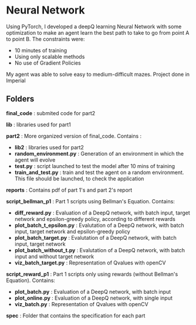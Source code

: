 # Neural Network
Using PyTorch, I developed a deepQ learning Neural Network with some optimization to make an agent learn the best path to take to go from point A to point B.
The constraints were:
- 10 minutes of training
- Using only scalable methods
- No use of Gradient Policies

My agent was able to solve easy to medium-difficult mazes.
Project done in Imperial

## Folders
**final_code** : submited code for part2

**lib** : libraries used for part1

**part2** : More organized version of final_code. Contains :
- **lib2** : libraries used for part2
- **random_environment.py** : Generation of an environment in which the agent will evolve
- **test.py** : script launched to test the model after 10 mins of training
- **train_and_test.py** : train and test the agent on a random environment. This file should be launched, to check the application 

**reports** : Contains pdf of part 1's and part 2's report

**script_bellman_p1** : Part 1 scripts using Bellman's Equation. Contains:
- **diff_reward.py** : Evaluation of a DeepQ network, with batch input, target network and epsilon-greedy policy, according to different rewards
- **plot_batch_t_epsilon.py** : Evalutation of a DeepQ network, with batch input, target network and epsilon-greedy policy
- **plot_batch_target.py** : Evalutation of a DeepQ network, with batch input, target network
- **plot_batch_without_t.py** : Evalutation of a DeepQ network, with batch input and without target network
- **viz_batch_target.py** : Representation of Qvalues with openCV

**script_reward_p1** : Part 1 scripts only using rewards (without Bellman's Equation). Contains:
- **plot_batch.py** : Evaluation of a DeepQ network, with batch input
- **plot_online.py** : Evaluation of a DeepQ network, with single input
- **viz_batch.py** : Representation of Qvalues with openCV

**spec** : Folder that contains the specification for each part

